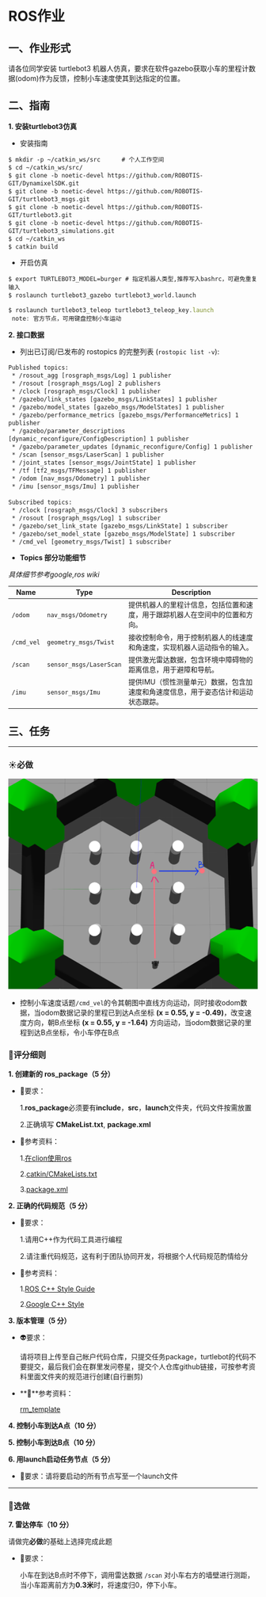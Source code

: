# ROS作业

## **一、作业形式**

请各位同学安装 turtlebot3 机器人仿真，要求在软件gazebo获取小车的里程计数据(odom)作为反馈，控制小车速度使其到达指定的位置。

## **二、指南**

**1. 安装turtlebot3仿真**

- 安装指南

```
$ mkdir -p ~/catkin_ws/src      # 个人工作空间
$ cd ~/catkin_ws/src/
$ git clone -b noetic-devel https://github.com/ROBOTIS-GIT/DynamixelSDK.git
$ git clone -b noetic-devel https://github.com/ROBOTIS-GIT/turtlebot3_msgs.git
$ git clone -b noetic-devel https://github.com/ROBOTIS-GIT/turtlebot3.git
$ git clone -b noetic-devel https://github.com/ROBOTIS-GIT/turtlebot3_simulations.git
$ cd ~/catkin_ws
$ catkin build
```

- 开启仿真

```
$ export TURTLEBOT3_MODEL=burger # 指定机器人类型,推荐写入bashrc，可避免重复输入
$ roslaunch turtlebot3_gazebo turtlebot3_world.launch
```

```jsx
$ roslaunch turtlebot3_teleop turtlebot3_teleop_key.launch
 note: 官方节点，可用键盘控制小车运动
```

**2. 接口数据**

- 列出已订阅/已发布的 rostopics 的完整列表 (`rostopic list -v`):

```
Published topics:
 * /rosout_agg [rosgraph_msgs/Log] 1 publisher
 * /rosout [rosgraph_msgs/Log] 2 publishers
 * /clock [rosgraph_msgs/Clock] 1 publisher
 * /gazebo/link_states [gazebo_msgs/LinkStates] 1 publisher
 * /gazebo/model_states [gazebo_msgs/ModelStates] 1 publisher
 * /gazebo/performance_metrics [gazebo_msgs/PerformanceMetrics] 1 publisher
 * /gazebo/parameter_descriptions [dynamic_reconfigure/ConfigDescription] 1 publisher
 * /gazebo/parameter_updates [dynamic_reconfigure/Config] 1 publisher
 * /scan [sensor_msgs/LaserScan] 1 publisher
 * /joint_states [sensor_msgs/JointState] 1 publisher
 * /tf [tf2_msgs/TFMessage] 1 publisher
 * /odom [nav_msgs/Odometry] 1 publisher
 * /imu [sensor_msgs/Imu] 1 publisher

Subscribed topics:
 * /clock [rosgraph_msgs/Clock] 3 subscribers
 * /rosout [rosgraph_msgs/Log] 1 subscriber
 * /gazebo/set_link_state [gazebo_msgs/LinkState] 1 subscriber
 * /gazebo/set_model_state [gazebo_msgs/ModelState] 1 subscriber
 * /cmd_vel [geometry_msgs/Twist] 1 subscriber
```

- **Topics 部分功能细节**

*具体细节参考google,ros wiki*

| **Name** | **Type** | **Description** |
| --- | --- | --- |
| `/odom` | `nav_msgs/Odometry` | 提供机器人的里程计信息，包括位置和速度，用于跟踪机器人在空间中的位置和方向。 |
| `/cmd_vel` | `geometry_msgs/Twist` | 接收控制命令，用于控制机器人的线速度和角速度，实现机器人运动指令的输入。 |
| `/scan` | `sensor_msgs/LaserScan` | 提供激光雷达数据，包含环境中障碍物的距离信息，用于避障和导航。 |
| `/imu` | `sensor_msgs/Imu` | 提供IMU（惯性测量单元）数据，包含加速度和角速度信息，用于姿态估计和运动状态跟踪。 |

## **三、任务**

---

### ☀️**必做**

![turtle.png](../assets/turtle.png)

- 控制小车速度话题`/cmd_vel`的令其朝图中直线方向运动，同时接收odom数据，当odom数据记录的里程已到达A点坐标
**(x = 0.55, y = -0.49)**，改变速度方向，朝B点坐标 **(x = 0.55, y = -1.64)** 方向运动，当odom数据记录的里程到达B点坐标，令小车停在B点

### 🚵**评分细则**

**1. 创建新的 ros_package（5 分）**

- 🎲要求：
    
    1.**ros_package**必须要有**include**，**src**，**launch**文件夹，代码文件按需放置
    
    2.正确填写 **CMakeList.txt**, **package.xml**
    
- 🔑参考资料：
    
    1.[在clion使用ros](https://blog.csdn.net/qq_37416258/article/details/117082293?fromshare=blogdetail&sharetype=blogdetail&sharerId=117082293&sharerefer=PC&sharesource=weixin_62594540&sharefrom=from_link)
    
    2.[catkin/CMakeLists.txt](http://wiki.ros.org/catkin/CMakeLists.txt)
    
    3.[package.xml](http://wiki.ros.org/catkin/package.xml)
    

**2. 正确的代码规范（5 分）**

- 🥇要求：
    
    1.请用C++作为代码工具进行编程
    
    2.请注重代码规范，这有利于团队协同开发，将根据个人代码规范酌情给分
    
- 🍭参考资料：
    
    1.[ROS C++ Style Guide](http://wiki.ros.org/CppStyleGuide)
    
    2.[Google C++ Style](https://google.github.io/styleguide/cppguide.html)
    

**3. 版本管理（5 分）**

- 👽要求：
    
    请将项目上传至自己帐户代码仓库，只提交任务package，turtlebot的代码不要提交，最后我们会在群里发问卷星，提交个人仓库github链接，可按参考资料里面文件夹的规范进行创建(自行删剪)
    
- **🎒**参考资料：
    
    [rm_template](https://github.com/gdut-dynamic-x/rm_template)
    

**4. 控制小车到达A点（10 分）**

**5. 控制小车到达B点（10 分）**

**6. 用launch启动任务节点（5 分）**

- 🍰要求：请将要启动的所有节点写至一个launch文件

---

### 🌙**选做**

**7. 雷达停车（10 分）**

请做完**必做**的基础上选择完成此题

- 🤌要求：
    
    小车在到达B点时不停下，调用雷达数据 `/scan` 对小车右方的墙壁进行测距，当小车距离前方为**0.3米**时，将速度归0，停下小车。

